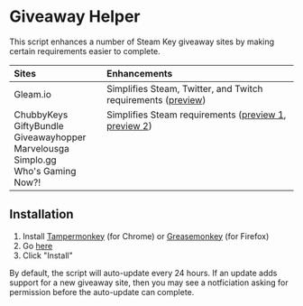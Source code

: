 # Giveaway Helper
This script enhances a number of Steam Key giveaway sites by making certain requirements easier to complete.


| Sites           | Enhancements  |
|:--------------- |:------------- |
| Gleam.io        | Simplifies Steam, Twitter, and Twitch requirements ([preview](https://raw.githubusercontent.com/Citrinate/giveawayHelper/master/images/gleam.png)) |
| ChubbyKeys<br>GiftyBundle<br>Giveawayhopper<br>Marvelousga<br>Simplo.gg<br>Who's Gaming Now?! | Simplifies Steam requirements ([preview 1](https://raw.githubusercontent.com/Citrinate/giveawayHelper/master/images/marvelous.png), [preview 2](https://raw.githubusercontent.com/Citrinate/giveawayHelper/master/images/simplo.png))<br><br><br><br><br><br> |

## Installation
1. Install [Tampermonkey](https://chrome.google.com/webstore/detail/tampermonkey/dhdgffkkebhmkfjojejmpbldmpobfkfo) (for Chrome) or [Greasemonkey](https://addons.mozilla.org/en-US/firefox/addon/greasemonkey/) (for Firefox)
2. Go [here](https://raw.githubusercontent.com/Citrinate/giveawayHelper/master/giveawayHelper.user.js)
3. Click "Install"

By default, the script will auto-update every 24 hours.  If an update adds support for a new giveaway site, then you may see a notficiation asking for permission before the auto-update can complete.
